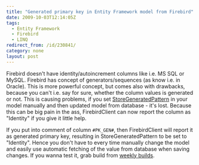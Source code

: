 ```yaml
---
title: "Generated primary key in Entity Framework model from Firebird"
date: 2009-10-03T12:14:05Z
tags:
  - Entity Framework
  - Firebird
  - LINQ
redirect_from: /id/230841/
category: none
layout: post
---
```

Firebird doesn't have identity/autoincrement columns like i.e. MS SQL or MySQL. Firebird has concept of generators/sequences (as know i.e. in Oracle). This is more powerful concept, but comes also with drawbacks, because you can't i.e. say for sure, whether the column values is generated or not. This is causing problems, if you set [StoreGeneratedPattern][1] in your model manually and then updated model from database - it's lost. Because this can be big pain in the ass, FirebirdClient can now report the column as "Identity" if you give it little help.

If you put into comment of column `#PK_GEN#`, then FirebirdClient will report it as generated primary key, resulting in StoreGeneratedPattern to be set to "Identity". Hence you don't have to every time manually change the model and easily use automatic fetching of the value from database when saving changes. If you wanna test it, grab build from [weekly builds][2].

[1]: http://msdn.microsoft.com/en-us/library/bb738536.aspx
[2]: http://netprovider.cincura.net